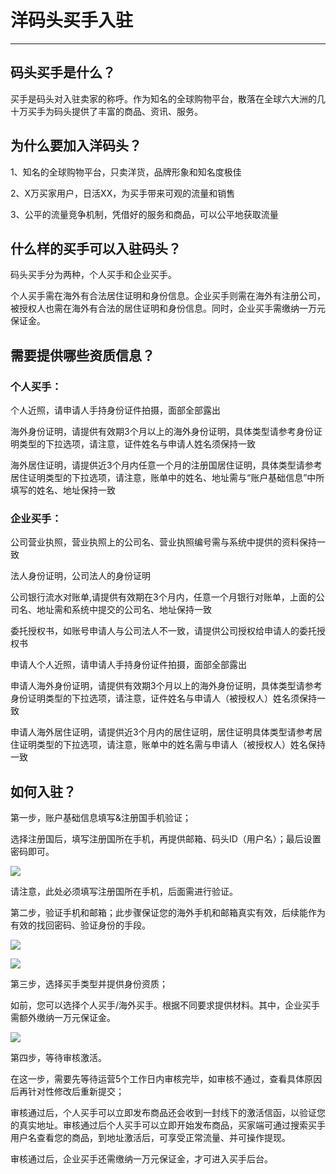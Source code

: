# 洋码头买手入驻

---

## 码头买手是什么？

买手是码头对入驻卖家的称呼。作为知名的全球购物平台，散落在全球六大洲的几十万买手为码头提供了丰富的商品、资讯、服务。

## 为什么要加入洋码头？

1、知名的全球购物平台，只卖洋货，品牌形象和知名度极佳

2、X万买家用户，日活XX，为买手带来可观的流量和销售

3、公平的流量竞争机制，凭借好的服务和商品，可以公平地获取流量

## 什么样的买手可以入驻码头？

码头买手分为两种，个人买手和企业买手。

个人买手需在海外有合法居住证明和身份信息。企业买手则需在海外有注册公司，被授权人也需在海外有合法的居住证明和身份信息。同时，企业买手需缴纳一万元保证金。

## 需要提供哪些资质信息？

### 个人买手：

个人近照，请申请人手持身份证件拍摄，面部全部露出

海外身份证明，请提供有效期3个月以上的海外身份证明，具体类型请参考身份证明类型的下拉选项，请注意，证件姓名与申请人姓名须保持一致

海外居住证明，请提供近3个月内任意一个月的注册国居住证明，具体类型请参考居住证明类型的下拉选项，请注意，账单中的姓名、地址需与“账户基础信息”中所填写的姓名、地址保持一致

### 企业买手：

公司营业执照，营业执照上的公司名、营业执照编号需与系统中提供的资料保持一致

法人身份证明，公司法人的身份证明

公司银行流水对账单,请提供有效期在3个月内，任意一个月银行对账单，上面的公司名、地址需和系统中提交的公司名、地址保持一致

委托授权书，如账号申请人与公司法人不一致，请提供公司授权给申请人的委托授权书

申请人个人近照，请申请人手持身份证件拍摄，面部全部露出

申请人海外身份证明，请提供有效期3个月以上的海外身份证明，具体类型请参考身份证明类型的下拉选项，请注意，证件姓名与申请人（被授权人）姓名须保持一致

申请人海外居住证明，请提供近3个月内的居住证明，居住证明具体类型请参考居住证明类型的下拉选项，请注意，账单中的姓名需与申请人（被授权人）姓名保持一致



## 如何入驻？

第一步，账户基础信息填写&注册国手机验证；

选择注册国后，填写注册国所在手机，再提供邮箱、码头ID（用户名）；最后设置密码即可。

![](洋码头买手入驻.fld/image001.gif)

请注意，此处必须填写注册国所在手机，后面需进行验证。

第二步，验证手机和邮箱；此步骤保证您的海外手机和邮箱真实有效，后续能作为有效的找回密码、验证身份的手段。

![](洋码头买手入驻.fld/image002.gif)

![](洋码头买手入驻.fld/image003.gif)

第三步，选择买手类型并提供身份资质；

如前，您可以选择个人买手/海外买手。根据不同要求提供材料。其中，企业买手需额外缴纳一万元保证金。

![](洋码头买手入驻.fld/image004.gif)

第四步，等待审核激活。

在这一步，需要先等待运营5个工作日内审核完毕，如审核不通过，查看具体原因后再针对性修改后重新提交；

审核通过后，个人买手可以立即发布商品还会收到一封线下的激活信函，以验证您的真实地址。审核通过后个人买手可以立即开始发布商品，买家端可通过搜索买手用户名查看您的商品，到地址激活后，可享受正常流量、并可操作提现。

审核通过后，企业买手还需缴纳一万元保证金，才可进入买手后台。

## 



